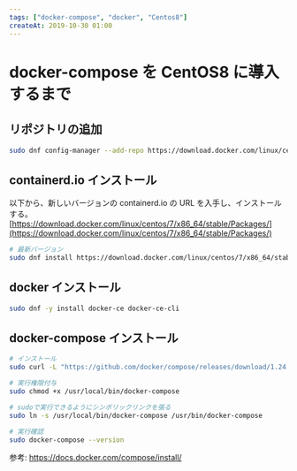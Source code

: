 ```yaml
---
tags: ["docker-compose", "docker", "Centos8"]
createAt: 2019-10-30 01:00
---
```


# docker-compose を CentOS8 に導入するまで

## リポジトリの追加

```sh
sudo dnf config-manager --add-repo https://download.docker.com/linux/centos/docker-ce.repo
```

## containerd.io インストール

以下から、新しいバージョンの containerd.io の URL を入手し、インストールする。
[https://download.docker.com/linux/centos/7/x86_64/stable/Packages/](https://download.docker.com/linux/centos/7/x86_64/stable/Packages/)

```sh
# 最新バージョン
sudo dnf install https://download.docker.com/linux/centos/7/x86_64/stable/Packages/containerd.io-1.2.6-3.3.el7.x86_64.rpm
```

## docker インストール

```sh
sudo dnf -y install docker-ce docker-ce-cli
```

## docker-compose インストール

```sh
# インストール
sudo curl -L "https://github.com/docker/compose/releases/download/1.24.1/docker-compose-$(uname -s)-$(uname -m)" -o /usr/local/bin/docker-compose

# 実行権限付与
sudo chmod +x /usr/local/bin/docker-compose

# sudoで実行できるようにシンボリックリンクを張る
sudo ln -s /usr/local/bin/docker-compose /usr/bin/docker-compose

# 実行確認
sudo docker-compose --version
```

参考: https://docs.docker.com/compose/install/
